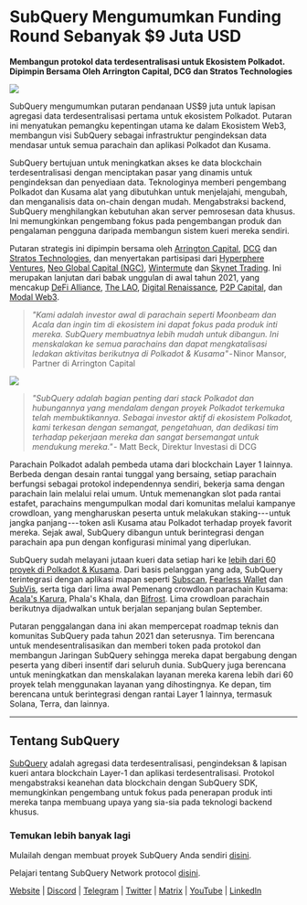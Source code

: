 # SubQuery Mengumumkan Funding Round Sebanyak $9 Juta USD

**Membangun protokol data terdesentralisasi untuk Ekosistem Polkadot. Dipimpin Bersama Oleh Arrington Capital, DCG dan Stratos Technologies**

![](https://cdn-images-1.medium.com/max/1600/0*PR4oqrB9Am03VseR)

SubQuery mengumumkan putaran pendanaan US$9 juta untuk lapisan agregasi data terdesentralisasi pertama untuk ekosistem Polkadot. Putaran ini menyatukan pemangku kepentingan utama ke dalam Ekosistem Web3, membangun visi SubQuery sebagai infrastruktur pengindeksan data mendasar untuk semua parachain dan aplikasi Polkadot dan Kusama.

SubQuery bertujuan untuk meningkatkan akses ke data blockchain terdesentralisasi dengan menciptakan pasar yang dinamis untuk pengindeksan dan penyediaan data. Teknologinya memberi pengembang Polkadot dan Kusama alat yang dibutuhkan untuk menjelajahi, mengubah, dan menganalisis data on-chain dengan mudah. Mengabstraksi backend, SubQuery menghilangkan kebutuhan akan server pemrosesan data khusus. Ini memungkinkan pengembang fokus pada pengembangan produk dan pengalaman pengguna daripada membangun sistem kueri mereka sendiri.

Putaran strategis ini dipimpin bersama oleh [Arrington Capital](https://arringtonxrpcapital.com/), [DCG](https://dcg.co/) dan [Stratos Technologies](https://www.stratoslp.com/), dan menyertakan partisipasi dari [Hyperphere Ventures](https://hypersphere.ventures/), [Neo Global Capital (NGC)](http://ngc.fund/), [Wintermute](https://www.wintermute.com/) dan [Skynet Trading](http://skynettrading.com/). Ini merupakan lanjutan dari babak unggulan di awal tahun 2021, yang mencakup [DeFi Alliance](https://defialliance.co/), [The LAO](https://www.thelao.io/), [Digital Renaissance](https://drf.ee/), [P2P Capital](https://www.p2pcap.com/), dan [Modal Web3](https://web3.capital/).

> *"Kami adalah investor awal di parachain seperti Moonbeam dan Acala dan ingin tim di ekosistem ini dapat fokus pada produk inti mereka. SubQuery membuatnya lebih mudah untuk dibangun. Ini menskalakan ke semua parachains dan dapat mengkatalisasi ledakan aktivitas berikutnya di Polkadot & Kusama"* - Ninor Mansor, Partner di Arrington Capital

![](https://cdn-images-1.medium.com/max/1600/1*j4VHuY_BgjkYv_bQ6_DmcQ.gif)

> *"SubQuery adalah bagian penting dari stack Polkadot dan hubungannya yang mendalam dengan proyek Polkadot terkemuka telah membuktikannya. Sebagai investor aktif di ekosistem Polkadot, kami terkesan dengan semangat, pengetahuan, dan dedikasi tim terhadap pekerjaan mereka dan sangat bersemangat untuk mendukung mereka."* - Matt Beck, Direktur Investasi di DCG

Parachain Polkadot adalah pembeda utama dari blockchain Layer 1 lainnya. Berbeda dengan desain rantai tunggal yang bersaing, setiap parachain berfungsi sebagai protokol independennya sendiri, bekerja sama dengan parachain lain melalui relai umum. Untuk memenangkan slot pada rantai estafet, parachains mengumpulkan modal dari komunitas melalui kampanye crowdloan, yang mengharuskan peserta untuk melakukan staking--- untuk jangka panjang --- token asli Kusama atau Polkadot terhadap proyek favorit mereka. Sejak awal, SubQuery dibangun untuk berintegrasi dengan parachain apa pun dengan konfigurasi minimal yang diperlukan.

SubQuery sudah melayani jutaan kueri data setiap hari ke [lebih dari 60 proyek di Polkadot & Kusama](https://explorer.subquery.network/). Dari basis pelanggan yang ada, SubQuery terintegrasi dengan aplikasi mapan seperti [Subscan](../customer_announcements/20210901-Subscans-Multi-Signature-Tool.md), [Fearless Wallet](https://explorer.subquery.network/subquery/ef1rspb/fearless-wallet) dan [SubVis](../customer_announcements/20210622-Explore-Kusama-Auctions-with-Subvis.io-and-SubQuery.md), serta tiga dari lima awal Pemenang crowdloan parachain Kusama: [Acala's Karura](../customer_announcements/20210819-Karura-Integrates-with-SubQuery-to-Aggregate-and-Serve-DeFi-Data-to-Kusama-Builders.md), Phala's Khala, dan [Bifrost](../customer_announcements/20210416-Bifrost-chooses-SubQuery-to-provide-the-data-for-their-new-dApp.md). Lima crowdloan parachain berikutnya dijadwalkan untuk berjalan sepanjang bulan September.

Putaran penggalangan dana ini akan mempercepat roadmap teknis dan komunitas SubQuery pada tahun 2021 dan seterusnya. Tim berencana untuk mendesentralisasikan dan memberi token pada protokol dan membangun Jaringan SubQuery sehingga mereka dapat bergabung dengan peserta yang diberi insentif dari seluruh dunia. SubQuery juga berencana untuk meningkatkan dan menskalakan layanan mereka karena lebih dari 60 proyek telah menggunakan layanan yang dihostingnya. Ke depan, tim berencana untuk berintegrasi dengan rantai Layer 1 lainnya, termasuk Solana, Terra, dan lainnya.

---

## Tentang SubQuery

[SubQuery](https://subquery.network) adalah agregasi data terdesentralisasi, pengindeksan & lapisan kueri antara blockchain Layer-1 dan aplikasi terdesentralisasi. Protokol mengabstraksi keanehan data blockchain dengan SubQuery SDK, memungkinkan pengembang untuk fokus pada penerapan produk inti mereka tanpa membuang upaya yang sia-sia pada teknologi backend khusus.

### Temukan lebih banyak lagi

Mulailah dengan membuat proyek SubQuery Anda sendiri [disini](https://doc.subquery.network/).

Pelajari tentang SubQuery Network protocol [disini](https://static.subquery.network/whitepaper.pdf).

[Website](https://subquery.network/) | [Discord](https://discord.com/invite/78zg8aBSMG) | [Telegram](https://t.me/subquerynetwork) | [Twitter](https://twitter.com/subquerynetwork) | [Matrix](https://matrix.to/#/#subquery:matrix.org) | [YouTube](https://www.youtube.com/channel/UCi1a6NUUjegcLHDFLr7CqLw) | [LinkedIn](https://www.linkedin.com/company/subquery)
